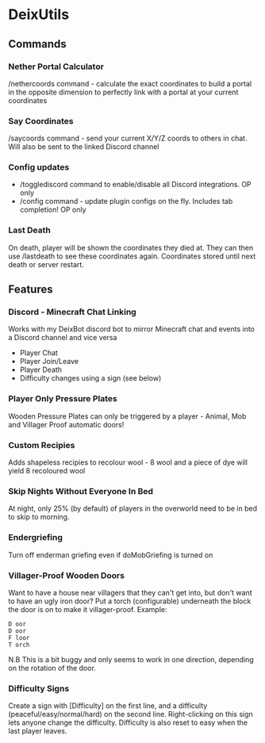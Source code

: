 # DeixUtils
## Commands
### Nether Portal Calculator
/nethercoords command - calculate the exact coordinates to build a portal in the opposite dimension to perfectly link with a portal at your current coordinates
### Say Coordinates
/saycoords command - send your current X/Y/Z coords to others in chat. Will also be sent to the linked Discord channel
### Config updates 
- /togglediscord command to enable/disable all Discord integrations. OP only
- /config command - update plugin configs on the fly. Includes tab completion! OP only
### Last Death
On death, player will be shown the coordinates they died at. They can then use /lastdeath to see these coordinates again. Coordinates stored until next death or server restart.
## Features
### Discord - Minecraft Chat Linking
Works with my DeixBot discord bot to mirror Minecraft chat and events into a Discord channel and vice versa
- Player Chat
- Player Join/Leave
- Player Death
- Difficulty changes using a sign (see below)
### Player Only Pressure Plates
Wooden Pressure Plates can only be triggered by a player - Animal, Mob and Villager Proof automatic doors!
### Custom Recipies
Adds shapeless recipies to recolour wool - 8 wool and a piece of dye will yield 8 recoloured wool
### Skip Nights Without Everyone In Bed
At night, only 25% (by default) of players in the overworld need to be in bed to skip to morning.
### Endergriefing
Turn off enderman griefing even if doMobGriefing is turned on
### Villager-Proof Wooden Doors
Want to have a house near villagers that they can't get into, but don't want to have an ugly iron door?
Put a torch (configurable) underneath the block the door is on to make it villager-proof. Example:
```
D oor
D oor
F loor
T orch
```
N.B This is a bit buggy and only seems to work in one direction, depending on the rotation of the door.
### Difficulty Signs
Create a sign with [Difficulty] on the first line, and a difficulty (peaceful/easy/normal/hard) on the second line. Right-clicking on this sign lets anyone change the difficulty.
Difficulty is also reset to easy when the last player leaves.